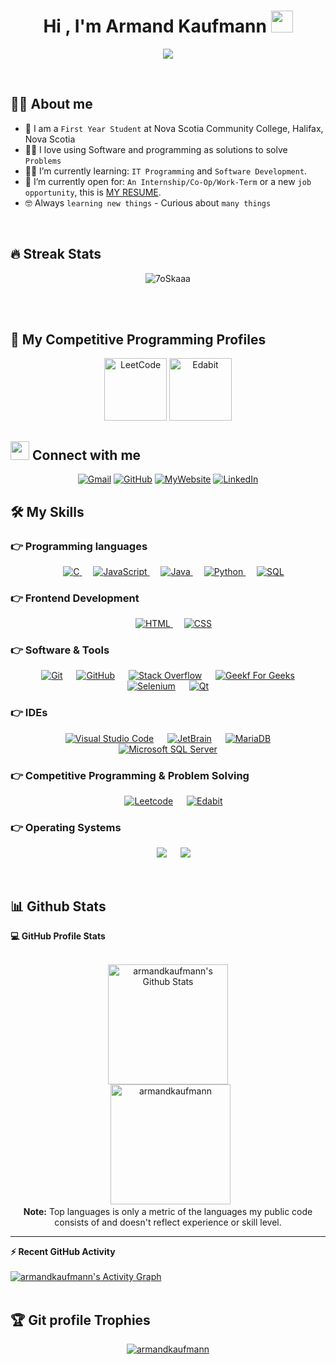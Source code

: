<h1 align="center">Hi , I'm Armand Kaufmann <img src="https://media.giphy.com/media/hvRJCLFzcasrR4ia7z/giphy.gif" width="35"></h1>
<p align="center">
  <a href="https://github.com/DenverCoder1/readme-typing-svg"><img src="https://readme-typing-svg.herokuapp.com?lines=IT+Programming+Student;Coding+Challenges;Algorithms%20|%20OOP;Front+End+|+Back+End;Always%20learning%20new%20things&center=true&width=500&height=50"></a>
</p>


<br>


## :sassy_man:  About me
- :school: I am a `First Year Student` at Nova Scotia Community College, Halifax, Nova Scotia
- :technologist: I love using Software and programming as solutions to solve `Problems`
- :student: I’m currently learning: `IT Programming` and `Software Development`.
- :thinking: I’m currently open for: `An Internship/Co-Op/Work-Term` or a new `job opportunity`, this is [MY RESUME](https://www.armandkaufmann.com/s/Armand_Kaufmann_Resume.pdf).
- :nerd_face: Always `learning new things` - Curious about `many things`

<br>

## 🔥 Streak Stats
<p align="center"><img src="https://github-readme-streak-stats.herokuapp.com/?user=armandkaufmann&theme=algolia" alt="7oSkaaa" /></p>

<br>
<br>


## 👀 My Competitive Programming Profiles

<p align="center">
	<a href="https://leetcode.com/armandkaufmann/"><img src="https://img.icons8.com/external-tal-revivo-shadow-tal-revivo/50/000000/external-level-up-your-coding-skills-and-quickly-land-a-job-logo-shadow-tal-revivo.png" alt="LeetCode" width="100" height="100"/></a>
	<a href="https://edabit.com/user/K6MfKMytoJJuSGewP"><img src="https://pbs.twimg.com/profile_images/1099659786671611904/pPOnSc6C_400x400.png" alt="Edabit" width="100" height="100"/></a>
</p>

## <img src="https://media.giphy.com/media/iY8CRBdQXODJSCERIr/giphy.gif" width="30px"> Connect with me
<p align="center">
	<a href="mailto:armandkaufmann@gmail.com"><img img src="https://img.shields.io/badge/gmail-%23EA4335.svg?style=plastic&logo=gmail&logoColor=white" alt="Gmail"/></a>
	<a href="https://github.com/armandkaufmann"><img src="https://img.shields.io/badge/github-%23181717.svg?style=plastic&logo=github&logoColor=white" alt="GitHub"/></a>
	<a href="https://www.armandkaufmann.com/"><img src="https://img.shields.io/badge/MyWebsite-%FF9900.svg?style=plastic&logo=MyWebsite&logoColor=white" alt="MyWebsite"/></a>
	<a href="https://www.linkedin.com/in/armand-kaufmann/"><img src="https://img.shields.io/badge/linkedin-%230A66C2.svg?style=plastic&logo=linkedin&logoColor=white" alt="LinkedIn"/></a>
</p>




## 🛠️ My Skills

### 👉 Programming languages

<p align="center"> 
  &emsp; 
  <a href="https://www.cprogramming.com/" target="_blank"> 
    <img alt="C" src="https://img.shields.io/badge/C%20-%232370ED.svg?style=plastic&logo=c&logoColor=white">
  </a> 
  &emsp;
  <a href="https://developer.mozilla.org/en-US/docs/Web/JavaScript" target="_blank"> 
     <img alt="JavaScript" src="https://img.shields.io/badge/JavaScript%20-%23F7DF1E.svg?style=plastic&logo=javascript&logoColor=black">
   </a>
  &emsp;
  <a href="https://www.java.com" target="_blank"> 
    <img alt="Java" src="https://img.shields.io/badge/Java-%23007396.svg?style=plastic&logo=java&logoColor=white">
  </a>
  &emsp;
   <a href="https://www.python.org" target="_blank">
    <img alt="Python" src="https://img.shields.io/badge/Python%20-%2314354C.svg?style=plastic&logo=python&logoColor=white">
  </a>
	&emsp;
   <a href="https://en.wikipedia.org/wiki/SQL" target="_blank">
    <img alt="SQL" src="https://img.shields.io/badge/MySQL%20-%2314354C.svg?style=plastic&logo=MySQL&logoColor=white">
  </a>
</p>

### 👉 Frontend Development
<p align="center"> 
  &emsp; 
  <a href="https://www.w3.org/html/" target="_blank"> 
   <img alt="HTML" src="https://img.shields.io/badge/HTML5%20-%23E34F26.svg?style=plastic&logo=html5&logoColor=white">
  </a>   
  &emsp;
  <a href="https://www.w3schools.com/css/" target="_blank">
    <img alt="CSS" src="https://img.shields.io/badge/CSS%20-%231572B6.svg?style=plastic&logo=css3&logoColor=white">
  </a> 
</p>

 ### 👉 Software & Tools
 
<p align="center">
  &emsp;
    <a href="#"><img alt="Git" src="https://img.shields.io/badge/Git%20-%23F05033.svg?style=plastic&logo=git&logoColor=white"></a>
  &emsp;
    <a href="#"><img alt="GitHub" src="https://img.shields.io/badge/github-%23181717.svg?style=plastic&logo=github&logoColor=white"></a>
  &emsp;
    <a href="#"><img alt="Stack Overflow" src="https://img.shields.io/badge/-Stack%20Overflow-FE7A16?style=plastic&logo=stack-overflow&logoColor=white"></a>
  &emsp;
    <a href="#"><img alt="Geekf For Geeks" src="https://img.shields.io/badge/geeksforgeeks-%230F9D58.svg?style=plastic&logo=geeksforgeeks&logoColor=white"></a>
  &emsp;
    <a href="#"><img alt="Selenium" src="https://img.shields.io/badge/selenium-%2343B02A.svg?&style=plastic&logo=selenium&logoColor=white"></a>
	  &emsp;
    <a href="#"><img alt="Qt" src="https://img.shields.io/badge/-qt-41CD52?style=plastic&logo=qt&logoColor=white"></a>
</p>

 ### 👉 IDEs
 
<p align="center">
  &emsp;
    <a href="#"><img alt="Visual Studio Code" src="https://img.shields.io/badge/Visual%20Studio%20Code-0078d7.svg?style=plastic&logo=visual-studio-code&logoColor=white"></a>
  &emsp;
    <a href="#"><img alt="JetBrain" src="https://img.shields.io/badge/jetbrains-%23000000.svg?style=plastic&logo=jetbrains&logoColor=white" /></a>
	  &emsp;
    <a href="#"><img alt="MariaDB" src="https://img.shields.io/badge/MariaDB-003545.svg?style=plastic&logo=MariaDB&logoColor=white"></a>
		  &emsp;
    <a href="#"><img alt="Microsoft SQL Server" src="https://img.shields.io/badge/microsoftsqlserver-CC2927.svg?style=plastic&logo=microsoftsqlserver&logoColor=white"></a>
</p>

 ### 👉 Competitive Programming & Problem Solving
 
<p align="center">
  &emsp;
    <a href="#"><img alt = "Leetcode" src="https://img.shields.io/badge/leetcode%20-%23FFA116.svg?style=plastic&logo=leetcode&logoColor=black" /></a>
  &emsp;
    <a href="#"><img alt = "Edabit" src="https://img.shields.io/badge/edabit-%230F9D58.svg?style=plastic&logo=codechef&logoColor=white" /></a>
</p>

 ### 👉 Operating Systems
 
<p align="center">
  &emsp;
    <a href="#"><img src="https://img.shields.io/badge/Linux-FCC624?style=plastic&logo=linux&logoColor=black"></a>
  &emsp;
    <a href="#"><img src="https://img.shields.io/badge/Windows-0078D6?style=plastic&logo=windows&logoColor=white"></a> 
</p>

<br/>

## 📊 Github Stats



  <summary><b>💻 GitHub Profile Stats</b></summary>
  <br/>
  <p align="center">
    <a href="https://github.com/anuraghazra/github-readme-stats"><img alt="armandkaufmann's Github Stats" src="https://github-readme-stats.vercel.app/api?username=armandkaufmann&show_icons=true&count_private=true&theme=algolia" height="192px"/></a>
<br/>
  &nbsp;
	  <img src="https://github-readme-stats.vercel.app/api/top-langs?username=armandkaufmann&langs_count=10&show_icons=true&locale=en&layout=compact&theme=algolia" alt="armandkaufmann" height="192px"/>
  <br/>
  <b>Note:</b> Top languages is only a metric of the languages my public code consists of and doesn't reflect experience or skill level.
  </p>

----

  <summary><b>⚡ Recent GitHub Activity</b></summary>
  <br/>
   <a href="https://github.com/armandkaufmann"><img alt="armandkaufmann's Activity Graph" src="https://activity-graph.herokuapp.com/graph?username=armandkaufmann&custom_title=armandkaufmann's%20Contribution%20Graph&theme=react-dark" /></a>
  <br/>


<br/>

## :trophy: Git profile Trophies

<p align="center"> <a href="https://github.com/ryo-ma/github-profile-trophy"><img src="https://github-profile-trophy.vercel.app/?username=armandkaufmann&layout=compact&theme=algolia" alt="armandkaufmann" /></a> </p>
